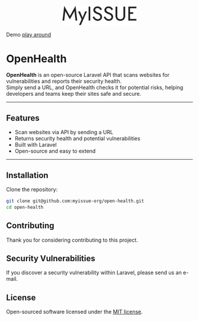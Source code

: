 <p align="center" dir="auto">
<img width="200" style="max-width: 100%;" src="./public/logo.svg" alt="Vue Website Page Builder Logo" />
</p>

Demo [play around](https://www.myissue.studio)

# OpenHealth

**OpenHealth** is an open-source Laravel API that scans websites for vulnerabilities and reports their security health.  
Simply send a URL, and OpenHealth checks it for potential risks, helping developers and teams keep their sites safe and secure.

---

## Features

-   Scan websites via API by sending a URL
-   Returns security health and potential vulnerabilities
-   Built with Laravel
-   Open-source and easy to extend

---

## Installation

Clone the repository:

```bash
git clone git@github.com:myissue-org/open-health.git
cd open-health
```

## Contributing

Thank you for considering contributing to this project.

## Security Vulnerabilities

If you discover a security vulnerability within Laravel, please send us an e-mail.

## License

Open-sourced software licensed under the [MIT license](https://opensource.org/licenses/MIT).
